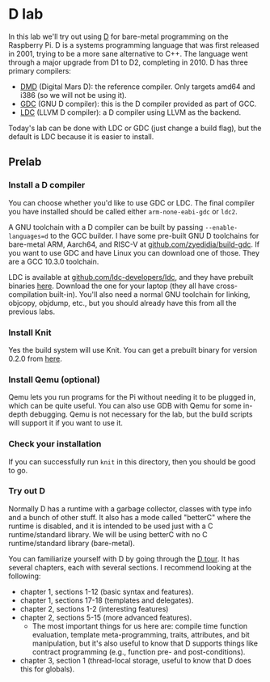 # D lab

In this lab we'll try out using [D](https://dlang.org) for bare-metal
programming on the Raspberry Pi. D is a systems programming language that was
first released in 2001, trying to be a more sane alternative to C++. The
language went through a major upgrade from D1 to D2, completing in 2010. D has
three primary compilers:

* [DMD](https://github.com/dlang/dmd) (Digital Mars D): the reference compiler. Only targets amd64 and i386 (so
  we will not be using it).
* [GDC](https://www.gdcproject.org/) (GNU D compiler): this is the D compiler provided as part of GCC.
* [LDC](https://github.com/ldc-developers/ldc) (LLVM D compiler): a D compiler using LLVM as the backend.

Today's lab can be done with LDC or GDC (just change a build flag), but the
default is LDC because it is easier to install.

## Prelab

### Install a D compiler

You can choose whether you'd like to use GDC or LDC. The final compiler you
have installed should be called either `arm-none-eabi-gdc` or `ldc2`.

A GNU toolchain with a D compiler can be built by passing
`--enable-languages=d` to the GCC builder. I have some pre-built GNU D
toolchains for bare-metal ARM, Aarch64, and RISC-V at
[github.com/zyedidia/build-gdc](https://github.com/zyedidia/build-gdc/releases/tag/prebuilt).
If you want to use GDC and have Linux you can download one of those. They are a
GCC 10.3.0 toolchain.

LDC is available at
[github.com/ldc-developers/ldc](https://github.com/ldc-developers/ldc), and
they have prebuilt binaries
[here](https://github.com/ldc-developers/ldc/releases/tag/v1.30.0). Download
the one for your laptop (they all have cross-compilation built-in). You'll also
need a normal GNU toolchain for linking, objcopy, objdump, etc., but you should
already have this from all the previous labs.

### Install Knit

Yes the build system will use Knit. You can get a prebuilt binary for version
0.2.0 from [here](https://github.com/zyedidia/knit/releases/tag/v0.2.0).

### Install Qemu (optional)

Qemu lets you run programs for the Pi without needing it to be plugged in, which can be quite useful. You can also use GDB
with Qemu for some in-depth debugging. Qemu is not necessary for the lab, but
the build scripts will support it if you want to use it.

### Check your installation

If you can successfully run `knit` in this directory, then you should be good
to go.

### Try out D

Normally D has a runtime with a garbage collector, classes with type info and a
bunch of other stuff. It also has a mode called "betterC" where the runtime is
disabled, and it is intended to be used just with a C runtime/standard library.
We will be using betterC with no C runtime/standard library (bare-metal).

You can familiarize yourself with D by going through the [D
tour](https://tour.dlang.org/). It has several chapters, each with several
sections. I recommend looking at the following:

* chapter 1, sections 1-12 (basic syntax and features).
* chapter 1, sections 17-18 (templates and delegates).
* chapter 2, sections 1-2 (interesting features)
* chapter 2, sections 5-15 (more advanced features).
    * The most important things for us here are: compile time function
      evaluation, template meta-programming, traits, attributes, and bit
      manipulation, but it's also useful to know that D supports things like
      contract programming (e.g., function pre- and post-conditions).
* chapter 3, section 1 (thread-local storage, useful to know that D does this
  for globals).
